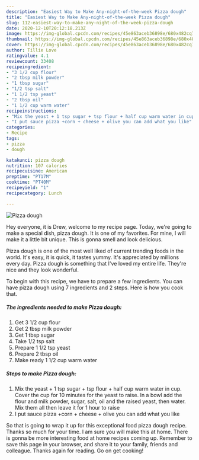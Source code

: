 ```yaml
---
description: "Easiest Way to Make Any-night-of-the-week Pizza dough"
title: "Easiest Way to Make Any-night-of-the-week Pizza dough"
slug: 112-easiest-way-to-make-any-night-of-the-week-pizza-dough
date: 2020-12-10T20:12:18.213Z
image: https://img-global.cpcdn.com/recipes/45e863aceb36898e/680x482cq70/pizza-dough-recipe-main-photo.jpg
thumbnail: https://img-global.cpcdn.com/recipes/45e863aceb36898e/680x482cq70/pizza-dough-recipe-main-photo.jpg
cover: https://img-global.cpcdn.com/recipes/45e863aceb36898e/680x482cq70/pizza-dough-recipe-main-photo.jpg
author: Tillie Love
ratingvalue: 4.1
reviewcount: 33408
recipeingredient:
- "3 1/2 cup flour"
- "2 tbsp milk powder"
- "1 tbsp sugar"
- "1/2 tsp salt"
- "1 1/2 tsp yeast"
- "2 tbsp oil"
- "1 1/2 cup warm water"
recipeinstructions:
- "Mix the yeast + 1 tsp sugar + tsp flour + half cup warm water in cup. Cover the cup for 10 minutes for the yeast to raise. In a bowl add the flour and milk powder, sugar, salt, oil and the raised yeast, then water. Mix them all then leave it for 1 hour to raise"
- "I put sauce pizza +corn + cheese + olive you can add what you like"
categories:
- Recipe
tags:
- pizza
- dough

katakunci: pizza dough 
nutrition: 107 calories
recipecuisine: American
preptime: "PT17M"
cooktime: "PT40M"
recipeyield: "1"
recipecategory: Lunch

---
```



![Pizza dough](https://img-global.cpcdn.com/recipes/45e863aceb36898e/680x482cq70/pizza-dough-recipe-main-photo.jpg)

Hey everyone, it is Drew, welcome to my recipe page. Today, we're going to make a special dish, pizza dough. It is one of my favorites. For mine, I will make it a little bit unique. This is gonna smell and look delicious.

Pizza dough is one of the most well liked of current trending foods in the world. It's easy, it is quick, it tastes yummy. It's appreciated by millions every day. Pizza dough is something that I've loved my entire life. They're nice and they look wonderful.




To begin with this recipe, we have to prepare a few ingredients. You can have pizza dough using 7 ingredients and 2 steps. Here is how you cook that.

<!--inarticleads1-->

##### The ingredients needed to make Pizza dough:

1. Get 3 1/2 cup flour
1. Get 2 tbsp milk powder
1. Get 1 tbsp sugar
1. Take 1/2 tsp salt
1. Prepare 1 1/2 tsp yeast
1. Prepare 2 tbsp oil
1. Make ready 1 1/2 cup warm water




<!--inarticleads2-->

##### Steps to make Pizza dough:

1. Mix the yeast + 1 tsp sugar + tsp flour + half cup warm water in cup. Cover the cup for 10 minutes for the yeast to raise. In a bowl add the flour and milk powder, sugar, salt, oil and the raised yeast, then water. Mix them all then leave it for 1 hour to raise
1. I put sauce pizza +corn + cheese + olive you can add what you like




So that is going to wrap it up for this exceptional food pizza dough recipe. Thanks so much for your time. I am sure you will make this at home. There is gonna be more interesting food at home recipes coming up. Remember to save this page in your browser, and share it to your family, friends and colleague. Thanks again for reading. Go on get cooking!
